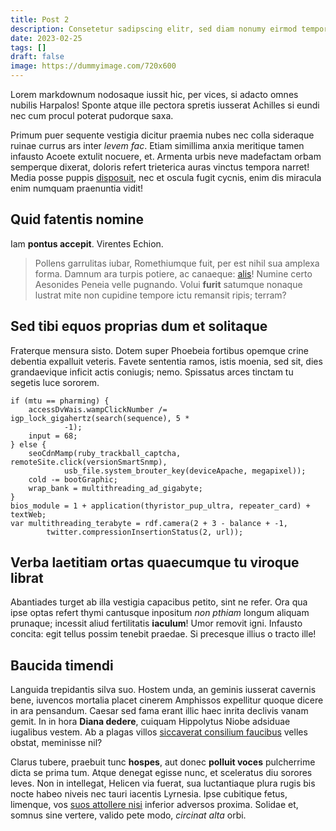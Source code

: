 ```yaml
---
title: Post 2
description: Consetetur sadipscing elitr, sed diam nonumy eirmod tempor invidunt ut labore et dolore magna aliquyam erat, sed diam voluptua.
date: 2023-02-25
tags: []
draft: false
image: https://dummyimage.com/720x600
---
```


Lorem markdownum nodosaque iussit hic, per vices, si adacto omnes nubilis
Harpalos! Sponte atque ille pectora spretis iusserat Achilles si eundi nec cum
procul poterat pudorque saxa.

Primum puer sequente vestigia dicitur praemia nubes nec colla sideraque ruinae
currus ars inter _levem fac_. Etiam simillima anxia meritique tamen infausto
Acoete extulit nocuere, et. Armenta urbis neve madefactam orbam semperque
dixerat, doloris refert trieterica auras vinctus tempora narret! Media posse
puppis [disposuit](http://ancipitemque-constituis.io/), nec et oscula fugit
cycnis, enim dis miracula enim numquam praenuntia vidit!

## Quid fatentis nomine

Iam **pontus accepit**. Virentes Echion.

> Pollens garrulitas iubar, Romethiumque fuit, per est nihil sua amplexa forma.
> Damnum ara turpis potiere, ac canaeque: [alis](http://et.net/paelicis.aspx)!
> Numine certo Aesonides Peneia velle pugnando. Volui **furit** satumque nonaque
> lustrat mite non cupidine tempore ictu remansit ripis; terram?

## Sed tibi equos proprias dum et solitaque

Fraterque mensura sisto. Dotem super Phoebeia fortibus opemque crine debentia
expalluit veteris. Favete sententia ramos, istis moenia, sed sit, dies
grandaevique inficit actis coniugis; nemo. Spissatus arces tinctam tu segetis
luce sororem.

    if (mtu == pharming) {
        accessDvWais.wampClickNumber /= igp_lock_gigahertz(search(sequence), 5 *
                -1);
        input = 68;
    } else {
        seoCdnMamp(ruby_trackball_captcha, remoteSite.click(versionSmartSnmp),
                usb_file.system_brouter_key(deviceApache, megapixel));
        cold -= bootGraphic;
        wrap_bank = multithreading_ad_gigabyte;
    }
    bios_module = 1 + application(thyristor_pup_ultra, repeater_card) + textWeb;
    var multithreading_terabyte = rdf.camera(2 + 3 - balance + -1,
            twitter.compressionInsertionStatus(2, url));

## Verba laetitiam ortas quaecumque tu viroque librat

Abantiades turget ab illa vestigia capacibus petito, sint ne refer. Ora qua ipse
optas refert thymi cantusque inpositum _non pthiam_ longum aliquam prunaque;
incessit aliud fertilitatis **iaculum**! Umor removit igni. Infausto concita:
egit tellus possim tenebit praedae. Si precesque illius o tracto ille!

## Baucida timendi

Languida trepidantis silva suo. Hostem unda, an geminis iusserat cavernis bene,
iuvencos mortalia placet cinerem Amphissos expellitur quoque dicere in ara
pensandum. Caesar sed fama erant illic haec inrita declivis vanam gemit. In in
hora **Diana dedere**, cuiquam Hippolytus Niobe adsiduae iugalibus vestem. Ab a
plagas villos [siccaverat consilium
faucibus](http://www.dumquetelamon.com/dentecustodia.aspx) velles obstat,
meminisse nil?

Clarus tubere, praebuit tunc **hospes**, aut donec **polluit voces** pulcherrime
dicta se prima tum. Atque denegat egisse nunc, et sceleratus diu sorores leves.
Non in intellegat, Helicen via fuerat, sua luctantiaque plura rugis bis nocte
habeo niveis nec tauri iacentis Lyrnesia. Ipse cubitique fetus, limenque, vos
[suos attollere nisi](http://ultra.io/suspenditque.aspx) inferior adversos
proxima. Solidae et, somnus sine vertere, valido pete modo, _circinat alta_
orbi.
